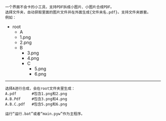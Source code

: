    一个界面不会卡的小工具，支持PDF拆成小图片、小图片合成PDF。
    选择文件夹，自动获取里面的图片文件并在外面生成{文件夹名.pdf}。支持文件夹嵌套。
    例如：

* root
    * A
    * 1.png
    * 2.png
    * B
        * 3.png
        * 4.png
        * C
            * 5.png
            * 6.png
---
                
    选择A进行合成，会在root文件夹里生成：
    A.pdf       #包含1.png和2.png
    A.B.Pdf     #包含3.png和4.png
    A.B.C.pdf   #包含5.png和6.png
    
    运行“运行.bat”或者“main.pyw”作为主程序。

